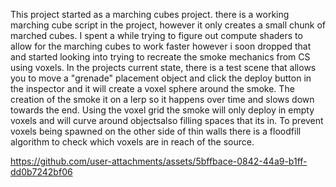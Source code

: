 This project started as a marching cubes project. there is a working marching cube script in the project, however it only creates a small chunk of marched cubes.
I spent a while trying to figure out compute shaders to allow for the marching cubes to work faster however i soon dropped that and started looking into trying to recreate
the smoke mechanics from CS using voxels. In the projects current state, there is a test scene that allows you to move a "grenade" placement object and click the deploy button in the inspector
and it will create a voxel sphere around the smoke. The creation of the smoke it on a lerp so it happens over time and slows down towards the end.
Using the voxel grid the smoke will only deploy in empty voxels and will curve around objectsalso filling spaces that its in. To prevent voxels being spawned on the other side of thin walls
there is a floodfill algorithm to check which voxels are in reach of the source.


https://github.com/user-attachments/assets/5bffbace-0842-44a9-b1ff-dd0b7242bf06


